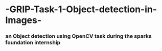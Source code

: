 # -GRIP-Task-1-Object-detection-in-Images-

### an Object detection using OpenCV task during the sparks foundation internship
